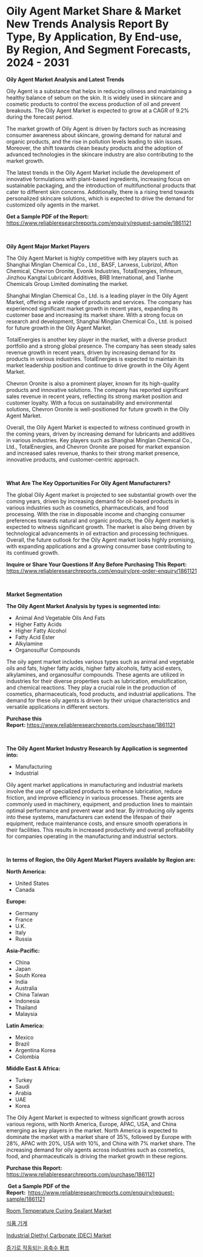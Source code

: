 <p><h1>Oily Agent Market Share & Market New Trends Analysis Report By Type, By Application, By End-use, By Region, And Segment Forecasts, 2024 - 2031</h1></p><p><strong>Oily Agent Market Analysis and Latest Trends</strong></p>
<p><p>Oily Agent is a substance that helps in reducing oiliness and maintaining a healthy balance of sebum on the skin. It is widely used in skincare and cosmetic products to control the excess production of oil and prevent breakouts. The Oily Agent Market is expected to grow at a CAGR of 9.2% during the forecast period.</p><p>The market growth of Oily Agent is driven by factors such as increasing consumer awareness about skincare, growing demand for natural and organic products, and the rise in pollution levels leading to skin issues. Moreover, the shift towards clean beauty products and the adoption of advanced technologies in the skincare industry are also contributing to the market growth.</p><p>The latest trends in the Oily Agent Market include the development of innovative formulations with plant-based ingredients, increasing focus on sustainable packaging, and the introduction of multifunctional products that cater to different skin concerns. Additionally, there is a rising trend towards personalized skincare solutions, which is expected to drive the demand for customized oily agents in the market.</p></p>
<p><strong>Get a Sample PDF of the Report:&nbsp;</strong> <a href="https://www.reliableresearchreports.com/enquiry/request-sample/1861121">https://www.reliableresearchreports.com/enquiry/request-sample/1861121</a></p>
<p>&nbsp;</p>
<p><strong>Oily Agent Major Market Players</strong></p>
<p><p>The Oily Agent Market is highly competitive with key players such as Shanghai Minglan Chemical Co., Ltd., BASF, Lanxess, Lubrizol, Afton Chemical, Chevron Oronite, Evonik Industries, TotalEnergies, Infineum, Jinzhou Kangtai Lubricant Additives, BRB International, and Tianhe Chemicals Group Limited dominating the market.</p><p>Shanghai Minglan Chemical Co., Ltd. is a leading player in the Oily Agent Market, offering a wide range of products and services. The company has experienced significant market growth in recent years, expanding its customer base and increasing its market share. With a strong focus on research and development, Shanghai Minglan Chemical Co., Ltd. is poised for future growth in the Oily Agent Market.</p><p>TotalEnergies is another key player in the market, with a diverse product portfolio and a strong global presence. The company has seen steady sales revenue growth in recent years, driven by increasing demand for its products in various industries. TotalEnergies is expected to maintain its market leadership position and continue to drive growth in the Oily Agent Market.</p><p>Chevron Oronite is also a prominent player, known for its high-quality products and innovative solutions. The company has reported significant sales revenue in recent years, reflecting its strong market position and customer loyalty. With a focus on sustainability and environmental solutions, Chevron Oronite is well-positioned for future growth in the Oily Agent Market.</p><p>Overall, the Oily Agent Market is expected to witness continued growth in the coming years, driven by increasing demand for lubricants and additives in various industries. Key players such as Shanghai Minglan Chemical Co., Ltd., TotalEnergies, and Chevron Oronite are poised for market expansion and increased sales revenue, thanks to their strong market presence, innovative products, and customer-centric approach.</p></p>
<p>&nbsp;</p>
<p><strong>What Are The Key Opportunities For Oily Agent Manufacturers?</strong></p>
<p><p>The global Oily Agent market is projected to see substantial growth over the coming years, driven by increasing demand for oil-based products in various industries such as cosmetics, pharmaceuticals, and food processing. With the rise in disposable income and changing consumer preferences towards natural and organic products, the Oily Agent market is expected to witness significant growth. The market is also being driven by technological advancements in oil extraction and processing techniques. Overall, the future outlook for the Oily Agent market looks highly promising, with expanding applications and a growing consumer base contributing to its continued growth.</p></p>
<p><strong>Inquire or Share Your Questions If Any Before Purchasing This Report:</strong> <a href="https://www.reliableresearchreports.com/enquiry/pre-order-enquiry/1861121">https://www.reliableresearchreports.com/enquiry/pre-order-enquiry/1861121</a></p>
<p>&nbsp;</p>
<p><strong>Market Segmentation</strong></p>
<p><strong>The Oily Agent Market Analysis by types is segmented into:</strong></p>
<p><ul><li>Animal And Vegetable Oils And Fats</li><li>Higher Fatty Acids</li><li>Higher Fatty Alcohol</li><li>Fatty Acid Ester</li><li>Alkylamine</li><li>Organosulfur Compounds</li></ul></p>
<p><p>The oily agent market includes various types such as animal and vegetable oils and fats, higher fatty acids, higher fatty alcohols, fatty acid esters, alkylamines, and organosulfur compounds. These agents are utilized in industries for their diverse properties such as lubrication, emulsification, and chemical reactions. They play a crucial role in the production of cosmetics, pharmaceuticals, food products, and industrial applications. The demand for these oily agents is driven by their unique characteristics and versatile applications in different sectors.</p></p>
<p><strong>Purchase this Report:&nbsp;</strong><a href="https://www.reliableresearchreports.com/purchase/1861121">https://www.reliableresearchreports.com/purchase/1861121</a></p>
<p>&nbsp;</p>
<p><strong>The Oily Agent Market Industry Research by Application is segmented into:</strong></p>
<p><ul><li>Manufacturing</li><li>Industrial</li></ul></p>
<p><p>Oily agent market applications in manufacturing and industrial markets involve the use of specialized products to enhance lubrication, reduce friction, and improve efficiency in various processes. These agents are commonly used in machinery, equipment, and production lines to maintain optimal performance and prevent wear and tear. By introducing oily agents into these systems, manufacturers can extend the lifespan of their equipment, reduce maintenance costs, and ensure smooth operations in their facilities. This results in increased productivity and overall profitability for companies operating in the manufacturing and industrial sectors.</p></p>
<p>&nbsp;</p>
<p><strong>In terms of Region, the Oily Agent Market Players available by Region are:</strong></p>
<p>
    <p> <strong> North America: </strong>
        <ul>
            <li>United States</li>
            <li>Canada</li>
        </ul>
        </p> 
    <p> <strong> Europe: </strong>
        <ul>
            <li>Germany</li>
            <li>France</li>
            <li>U.K.</li>
            <li>Italy</li>
            <li>Russia</li>
        </ul>
        </p> 
    <p> <strong> Asia-Pacific: </strong>
        <ul>
            <li>China</li>
            <li>Japan</li>
            <li>South Korea</li>
            <li>India</li>
            <li>Australia</li>
            <li>China Taiwan</li>
            <li>Indonesia</li>
            <li>Thailand</li>
            <li>Malaysia</li>
        </ul>
        </p> 
    <p> <strong> Latin America: </strong>
        <ul>
            <li>Mexico</li>
            <li>Brazil</li>
            <li>Argentina Korea</li>
            <li>Colombia</li>
        </ul>
        </p> 
    <p> <strong> Middle East & Africa: </strong>
        <ul>
            <li>Turkey</li>
            <li>Saudi</li>
            <li>Arabia</li>
            <li>UAE</li>
            <li>Korea</li>
        </ul>
    </p>
    </p>
<p><p>The Oily Agent Market is expected to witness significant growth across various regions, with North America, Europe, APAC, USA, and China emerging as key players in the market. North America is expected to dominate the market with a market share of 35%, followed by Europe with 28%, APAC with 20%, USA with 10%, and China with 7% market share. The increasing demand for oily agents across industries such as cosmetics, food, and pharmaceuticals is driving the market growth in these regions.</p></p>
<p><strong>Purchase this Report: </strong><a href="https://www.reliableresearchreports.com/purchase/1861121">https://www.reliableresearchreports.com/purchase/1861121</a></p>
<p>&nbsp;<strong>Get a Sample PDF of the Report:&nbsp;&nbsp;</strong><a href="https://www.reliableresearchreports.com/enquiry/request-sample/1861121">https://www.reliableresearchreports.com/enquiry/request-sample/1861121</a></p>
<p><strong></strong></p>
<p><p><a href="https://github.com/nicoletavirag/Market-Research-Report-List-2/blob/main/room-temperature-curing-sealant-market.md">Room Temperature Curing Sealant Market</a></p><p><a href="https://github.com/vs019sa3m8x/Market-Research-Report-List-1/blob/main/31729261233.md">식품 기계</a></p><p><a href="https://github.com/mauripalmi/Market-Research-Report-List-2/blob/main/industrial-diethyl-carbonate-dec-market.md">Industrial Diethyl Carbonate (DEC) Market</a></p><p><a href="https://medium.com/@mujgankortalih/2024%EB%85%84%EC%97%90%EC%84%9C-2031%EB%85%84%EA%B9%8C%EC%A7%80%EC%9D%98-%EA%B8%B0%EA%B0%84%EC%9D%84-%EC%9C%84%ED%95%9C-%EC%A6%9D%EB%A5%98%EC%88%98-%ED%8E%8C%ED%94%84-%EC%8B%9C%EC%9E%A5-%EB%B6%84%EC%84%9D-%EB%B0%8F-%EA%B7%9C%EB%AA%A8-%EC%98%88%EC%B8%A1-e94cc1d3b3f3">증기로 작동되는 응축수 펌프</a></p></p>
